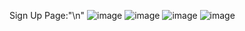 Sign Up Page:"\n"
![image](https://github.com/user-attachments/assets/f5f3ce53-6f69-4692-af14-bc98c0ed5299)
![image](https://github.com/user-attachments/assets/04a558d3-497b-4e1f-87f1-fec6c3c3f536)
![image](https://github.com/user-attachments/assets/5288bc9c-da1d-4f16-ae31-3af320454645)
![image](https://github.com/user-attachments/assets/757f67f4-8eec-468d-a273-9c2460dad765)
